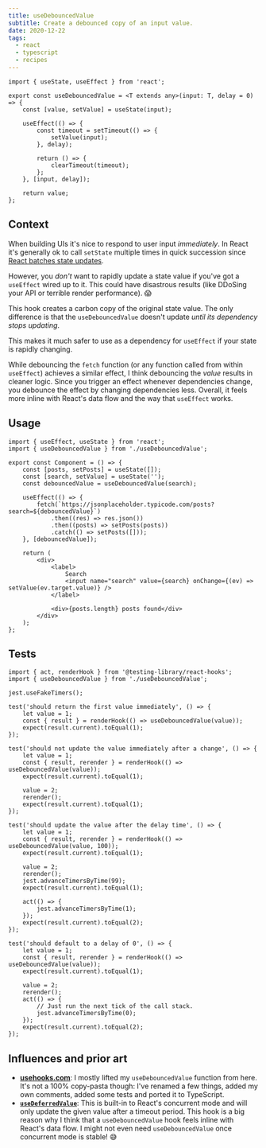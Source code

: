 ```yaml
---
title: useDebouncedValue
subtitle: Create a debounced copy of an input value.
date: 2020-12-22
tags:
  - react
  - typescript
  - recipes
---
```


```tsx
import { useState, useEffect } from 'react';

export const useDebouncedValue = <T extends any>(input: T, delay = 0) => {
	const [value, setValue] = useState(input);

	useEffect(() => {
		const timeout = setTimeout(() => {
			setValue(input);
		}, delay);

		return () => {
			clearTimeout(timeout);
		};
	}, [input, delay]);

	return value;
};
```

## Context

When building UIs it's nice to respond to user input _immediately_. In React it's generally ok to call `setState` multiple times in quick succession since [React batches state updates](https://reactjs.org/docs/state-and-lifecycle.html#state-updates-may-be-asynchronous).

However, you _don't_ want to rapidly update a state value if you've got a `useEffect` wired up to it. This could have disastrous results (like DDoSing your API or terrible render performance). 😱

This hook creates a carbon copy of the original state value. The only difference is that the `useDebouncedValue` doesn't update _until its dependency stops updating_.

This makes it much safer to use as a dependency for `useEffect` if your state is rapidly changing.

While debouncing the `fetch` function (or any function called from within `useEffect`) achieves a similar effect, I think debouncing the _value_ results in cleaner logic. Since you trigger an effect whenever dependencies change, you debounce the effect by changing dependencies less. Overall, it feels more inline with React's data flow and the way that `useEffect` works.

## Usage

```tsx
import { useEffect, useState } from 'react';
import { useDebouncedValue } from './useDebouncedValue';

export const Component = () => {
	const [posts, setPosts] = useState([]);
	const [search, setValue] = useState('');
	const debouncedValue = useDebouncedValue(search);

	useEffect(() => {
		fetch(`https://jsonplaceholder.typicode.com/posts?search=${debouncedValue}`)
			.then((res) => res.json())
			.then((posts) => setPosts(posts))
			.catch(() => setPosts([]));
	}, [debouncedValue]);

	return (
		<div>
			<label>
				Search
				<input name="search" value={search} onChange={(ev) => setValue(ev.target.value)} />
			</label>

			<div>{posts.length} posts found</div>
		</div>
	);
};
```

## Tests

```tsx
import { act, renderHook } from '@testing-library/react-hooks';
import { useDebouncedValue } from './useDebouncedValue';

jest.useFakeTimers();

test('should return the first value immediately', () => {
	let value = 1;
	const { result } = renderHook(() => useDebouncedValue(value));
	expect(result.current).toEqual(1);
});

test('should not update the value immediately after a change', () => {
	let value = 1;
	const { result, rerender } = renderHook(() => useDebouncedValue(value));
	expect(result.current).toEqual(1);

	value = 2;
	rerender();
	expect(result.current).toEqual(1);
});

test('should update the value after the delay time', () => {
	let value = 1;
	const { result, rerender } = renderHook(() => useDebouncedValue(value, 100));
	expect(result.current).toEqual(1);

	value = 2;
	rerender();
	jest.advanceTimersByTime(99);
	expect(result.current).toEqual(1);

	act(() => {
		jest.advanceTimersByTime(1);
	});
	expect(result.current).toEqual(2);
});

test('should default to a delay of 0', () => {
	let value = 1;
	const { result, rerender } = renderHook(() => useDebouncedValue(value));
	expect(result.current).toEqual(1);

	value = 2;
	rerender();
	act(() => {
		// Just run the next tick of the call stack.
		jest.advanceTimersByTime(0);
	});
	expect(result.current).toEqual(2);
});
```

## Influences and prior art

- **[usehooks.com](https://usehooks.com/useDebounce/)**: I mostly lifted my `useDebouncedValue` function from here. It's not a 100% copy-pasta though: I've renamed a few things, added my own comments, added some tests and ported it to TypeScript.
- **[`useDeferredValue`](https://reactjs.org/docs/concurrent-mode-reference.html#usedeferredvalue)**: This is built-in to React's concurrent mode and will only update the given value after a timeout period. This hook is a big reason why I think that a `useDebouncedValue` hook feels inline with React's data flow. I might not even need `useDebouncedValue` once concurrent mode is stable! 😅
